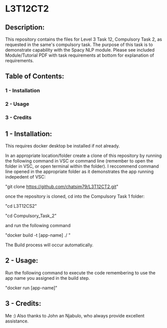 # L3T12CT2

## Description:

This repository contains the files for Level 3 Task 12, 
Compulsory Task 2, as requested in the same's compulsory 
task. The purpose of this task is to demonstrate capability 
with the Spacy NLP module. Please see included Module/Tutorial 
PDF with task requirements at bottom for explanation of requirements.

## Table of Contents:

### 1 - Installation
### 2 - Usage
### 3 - Credits

## 1 - Installation:

This requires docker desktop be installed if not already.

In an appropriate location/folder create a clone of this repository 
by running the following command in VSC or command line (remember to 
open the folder in VSC, or open terminal within the folder). I reccommend 
command line opened in the appropriate folder as it demonstrates the app 
running indepedent of VSC:

"git clone https://github.com/chatsim79/L3T12CT2.git"

once the repository is cloned, cd into the Compulsory Task 1 folder:

"cd L3T12CS2"

"cd Compulsory_Task_2"

and run the following command

"docker build -t [app-name] ./ "

The Build process will occur automatically.

## 2 - Usage:

Run the following command to execute the code remembering to use the
app name you assigned in the build step.

"docker run [app-name]"

## 3 - Credits: 

Me :) Also thanks to John an Njabulo, who always provide excellent
assistance.
